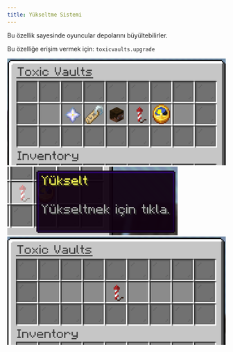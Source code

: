 ```yaml
---
title: Yükseltme Sistemi
---
```


Bu özellik sayesinde oyuncular depolarını büyültebilirler.

Bu özelliğe erişim vermek için: `toxicvaults.upgrade`

![Manage GUI](/src/assets/toxicvaults/manage.png "Manage GUI")
![Upgrade Icon](/src/assets/toxicvaults/upgrade-system/icon.png "Upgrade Icon")
![GUI](/src/assets/toxicvaults/upgrade-system/gui.png "GUI")
